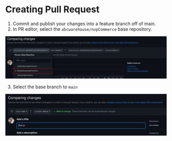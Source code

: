 # Creating Pull Request

1. Commit and publish your changes into a feature branch off of main.
2. In PR editor, select the `abcwarehouse/nopCommerce` base repository.

![First step](/docs/pr_1.png?raw=true)

3. Select the base branch to `main`

![Second step](/docs/pr_2.png?raw=true)
